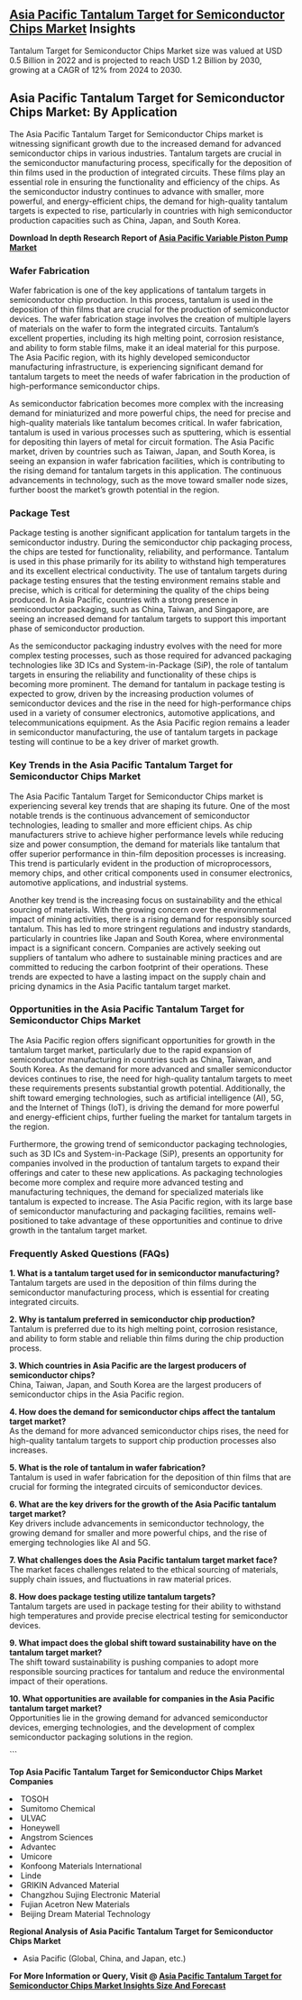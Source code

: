 <h2><a href="https://www.verifiedmarketreports.com/download-sample/?rid=265422&amp;utm_source=Github-Feb&amp;utm_medium=225" target="_blank">Asia Pacific Tantalum Target for Semiconductor Chips Market</a> Insights</h2><p>Tantalum Target for Semiconductor Chips Market size was valued at USD 0.5 Billion in 2022 and is projected to reach USD 1.2 Billion by 2030, growing at a CAGR of 12% from 2024 to 2030.</p><p><h2>Asia Pacific Tantalum Target for Semiconductor Chips Market: By Application</h2> <p>The Asia Pacific Tantalum Target for Semiconductor Chips market is witnessing significant growth due to the increased demand for advanced semiconductor chips in various industries. Tantalum targets are crucial in the semiconductor manufacturing process, specifically for the deposition of thin films used in the production of integrated circuits. These films play an essential role in ensuring the functionality and efficiency of the chips. As the semiconductor industry continues to advance with smaller, more powerful, and energy-efficient chips, the demand for high-quality tantalum targets is expected to rise, particularly in countries with high semiconductor production capacities such as China, Japan, and South Korea.</p> <p><p><strong>Download In depth Research Report of <a href="https://www.verifiedmarketreports.com/download-sample/?rid=236118&amp;utm_source=Pulse-Dec&amp;utm_medium=225" target="_blank">Asia Pacific Variable Piston Pump Market</a></strong></p></p> <h3>Wafer Fabrication</h3> <p>Wafer fabrication is one of the key applications of tantalum targets in semiconductor chip production. In this process, tantalum is used in the deposition of thin films that are crucial for the production of semiconductor devices. The wafer fabrication stage involves the creation of multiple layers of materials on the wafer to form the integrated circuits. Tantalum’s excellent properties, including its high melting point, corrosion resistance, and ability to form stable films, make it an ideal material for this purpose. The Asia Pacific region, with its highly developed semiconductor manufacturing infrastructure, is experiencing significant demand for tantalum targets to meet the needs of wafer fabrication in the production of high-performance semiconductor chips.</p> <p>As semiconductor fabrication becomes more complex with the increasing demand for miniaturized and more powerful chips, the need for precise and high-quality materials like tantalum becomes critical. In wafer fabrication, tantalum is used in various processes such as sputtering, which is essential for depositing thin layers of metal for circuit formation. The Asia Pacific market, driven by countries such as Taiwan, Japan, and South Korea, is seeing an expansion in wafer fabrication facilities, which is contributing to the rising demand for tantalum targets in this application. The continuous advancements in technology, such as the move toward smaller node sizes, further boost the market’s growth potential in the region.</p> <h3>Package Test</h3> <p>Package testing is another significant application for tantalum targets in the semiconductor industry. During the semiconductor chip packaging process, the chips are tested for functionality, reliability, and performance. Tantalum is used in this phase primarily for its ability to withstand high temperatures and its excellent electrical conductivity. The use of tantalum targets during package testing ensures that the testing environment remains stable and precise, which is critical for determining the quality of the chips being produced. In Asia Pacific, countries with a strong presence in semiconductor packaging, such as China, Taiwan, and Singapore, are seeing an increased demand for tantalum targets to support this important phase of semiconductor production.</p> <p>As the semiconductor packaging industry evolves with the need for more complex testing processes, such as those required for advanced packaging technologies like 3D ICs and System-in-Package (SiP), the role of tantalum targets in ensuring the reliability and functionality of these chips is becoming more prominent. The demand for tantalum in package testing is expected to grow, driven by the increasing production volumes of semiconductor devices and the rise in the need for high-performance chips used in a variety of consumer electronics, automotive applications, and telecommunications equipment. As the Asia Pacific region remains a leader in semiconductor manufacturing, the use of tantalum targets in package testing will continue to be a key driver of market growth.</p> <h3>Key Trends in the Asia Pacific Tantalum Target for Semiconductor Chips Market</h3> <p>The Asia Pacific Tantalum Target for Semiconductor Chips market is experiencing several key trends that are shaping its future. One of the most notable trends is the continuous advancement of semiconductor technologies, leading to smaller and more efficient chips. As chip manufacturers strive to achieve higher performance levels while reducing size and power consumption, the demand for materials like tantalum that offer superior performance in thin-film deposition processes is increasing. This trend is particularly evident in the production of microprocessors, memory chips, and other critical components used in consumer electronics, automotive applications, and industrial systems.</p> <p>Another key trend is the increasing focus on sustainability and the ethical sourcing of materials. With the growing concern over the environmental impact of mining activities, there is a rising demand for responsibly sourced tantalum. This has led to more stringent regulations and industry standards, particularly in countries like Japan and South Korea, where environmental impact is a significant concern. Companies are actively seeking out suppliers of tantalum who adhere to sustainable mining practices and are committed to reducing the carbon footprint of their operations. These trends are expected to have a lasting impact on the supply chain and pricing dynamics in the Asia Pacific tantalum target market.</p> <h3>Opportunities in the Asia Pacific Tantalum Target for Semiconductor Chips Market</h3> <p>The Asia Pacific region offers significant opportunities for growth in the tantalum target market, particularly due to the rapid expansion of semiconductor manufacturing in countries such as China, Taiwan, and South Korea. As the demand for more advanced and smaller semiconductor devices continues to rise, the need for high-quality tantalum targets to meet these requirements presents substantial growth potential. Additionally, the shift toward emerging technologies, such as artificial intelligence (AI), 5G, and the Internet of Things (IoT), is driving the demand for more powerful and energy-efficient chips, further fueling the market for tantalum targets in the region.</p> <p>Furthermore, the growing trend of semiconductor packaging technologies, such as 3D ICs and System-in-Package (SiP), presents an opportunity for companies involved in the production of tantalum targets to expand their offerings and cater to these new applications. As packaging technologies become more complex and require more advanced testing and manufacturing techniques, the demand for specialized materials like tantalum is expected to increase. The Asia Pacific region, with its large base of semiconductor manufacturing and packaging facilities, remains well-positioned to take advantage of these opportunities and continue to drive growth in the tantalum target market.</p> <h3>Frequently Asked Questions (FAQs)</h3> <p><strong>1. What is a tantalum target used for in semiconductor manufacturing?</strong><br> Tantalum targets are used in the deposition of thin films during the semiconductor manufacturing process, which is essential for creating integrated circuits.</p> <p><strong>2. Why is tantalum preferred in semiconductor chip production?</strong><br> Tantalum is preferred due to its high melting point, corrosion resistance, and ability to form stable and reliable thin films during the chip production process.</p> <p><strong>3. Which countries in Asia Pacific are the largest producers of semiconductor chips?</strong><br> China, Taiwan, Japan, and South Korea are the largest producers of semiconductor chips in the Asia Pacific region.</p> <p><strong>4. How does the demand for semiconductor chips affect the tantalum target market?</strong><br> As the demand for more advanced semiconductor chips rises, the need for high-quality tantalum targets to support chip production processes also increases.</p> <p><strong>5. What is the role of tantalum in wafer fabrication?</strong><br> Tantalum is used in wafer fabrication for the deposition of thin films that are crucial for forming the integrated circuits of semiconductor devices.</p> <p><strong>6. What are the key drivers for the growth of the Asia Pacific tantalum target market?</strong><br> Key drivers include advancements in semiconductor technology, the growing demand for smaller and more powerful chips, and the rise of emerging technologies like AI and 5G.</p> <p><strong>7. What challenges does the Asia Pacific tantalum target market face?</strong><br> The market faces challenges related to the ethical sourcing of materials, supply chain issues, and fluctuations in raw material prices.</p> <p><strong>8. How does package testing utilize tantalum targets?</strong><br> Tantalum targets are used in package testing for their ability to withstand high temperatures and provide precise electrical testing for semiconductor devices.</p> <p><strong>9. What impact does the global shift toward sustainability have on the tantalum target market?</strong><br> The shift toward sustainability is pushing companies to adopt more responsible sourcing practices for tantalum and reduce the environmental impact of their operations.</p> <p><strong>10. What opportunities are available for companies in the Asia Pacific tantalum target market?</strong><br> Opportunities lie in the growing demand for advanced semiconductor devices, emerging technologies, and the development of complex semiconductor packaging solutions in the region.</p> ```</p><p><strong>Top Asia Pacific Tantalum Target for Semiconductor Chips Market Companies</strong></p><div data-test-id=""><p><li>TOSOH</li><li> Sumitomo Chemical</li><li> ULVAC</li><li> Honeywell</li><li> Angstrom Sciences</li><li> Advantec</li><li> Umicore</li><li> Konfoong Materials International</li><li> Linde</li><li> GRIKIN Advanced Material</li><li> Changzhou Sujing Electronic Material</li><li> Fujian Acetron New Materials</li><li> Beijing Dream Material Technology</li></p><div><strong>Regional Analysis of&nbsp;Asia Pacific Tantalum Target for Semiconductor Chips Market</strong></div><ul><li dir="ltr"><p dir="ltr">Asia Pacific (Global, China, and Japan, etc.)</p></li></ul><p><strong>For More Information or Query, Visit @&nbsp;</strong><strong><a href="https://www.verifiedmarketreports.com/product/tantalum-target-for-semiconductor-chips-market/?utm_source=Github-Feb&amp;utm_medium=225" target="_blank">Asia Pacific Tantalum Target for Semiconductor Chips Market Insights Size And Forecast</a></strong></p></div><h2>&nbsp;</h2><div data-test-id="">&nbsp;</div>
